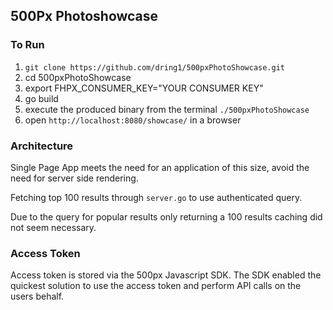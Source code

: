 ## 500Px Photoshowcase

### To Run
1. `git clone https://github.com/dring1/500pxPhotoShowcase.git`
2. cd 500pxPhotoShowcase
4. export FHPX_CONSUMER_KEY="YOUR CONSUMER KEY"
5. go build
6. execute the produced binary from the terminal `./500pxPhotoShowcase`
7. open `http://localhost:8080/showcase/` in a browser

### Architecture

Single Page App meets the need for an application of this size, avoid the need for server side rendering.

Fetching top 100 results through `server.go` to use authenticated query.

Due to the query for popular results only returning a 100 results caching did not seem necessary.

### Access Token
Access token is stored via the 500px Javascript SDK.
The SDK enabled the quickest solution to use the access token and perform API calls on the users behalf.